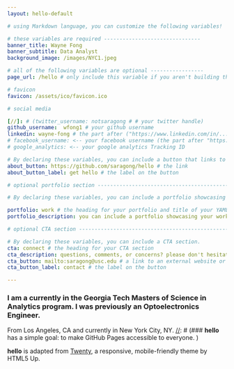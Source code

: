 ```yaml
---
layout: hello-default

# using Markdown language, you can customize the following variables!

# these variables are required -------------------------------
banner_title: Wayne Fong
banner_subtitle: Data Analyst
background_image: /images/NYC1.jpeg

# all of the following variables are optional -----------------
page_url: /hello # only include this variable if you aren't building the page to your primary domain

# favicon
favicon: /assets/ico/favicon.ico

# social media

[//]: # (twitter_username: notsaragong # # your twitter handle)
github_username:  wfong1 # your github username
linkedin: wayne-fong # the part after ("https://www.linkedin.com/in/...")
# facebook_username: <-- your facebook username (the part after "https://www.facebook.com/...")
# google_analytics: <-- your google analytics Tracking ID

# By declaring these variables, you can include a button that links to an external website or to media.
about_button: https://github.com/saragong/hello # the link
about_button_label: get hello # the label on the button

# optional portfolio section ------------------------------------------

# By declaring these variables, you can include a portfolio showcasing your work and organize your portfolio's items into a custom layout, all without adding any CSS. In addition, you must 1) create an HTML file in the_includes folder for each project with the text you'd like to display, and 2) create a YAML file in the _data folder describing the order in which each project should be shown and categorized. See `/includes/example.html` and `/_data/work.yml` for examples.

portfolio: work # the heading for your portfolio and title of your YAML file
portfolio_description: you can include a portfolio showcasing your work and organize your portfolio's items into a custom layout, all without adding any CSS. # a description to be desplayed below the heading and above the content

# optional CTA section --------------------------------------------------

# By declaring these variables, you can include a CTA section.
cta: connect # the heading for your CTA section
cta_description: questions, comments, or concerns? please don't hesitate to reach out. # a description to be desplayed below the heading and above the content
cta_button: mailto:saragong@usc.edu # a link to an external website or to media
cta_button_label: contact # the label on the button

---			
```

[//]: # (write a bit about yourself here)
### I am a currently in the Georgia Tech Masters of Science in Analytics program. I was previously an Optoelectronics Engineer.   
From Los Angeles, CA and currently in New York City, NY.
[//]: # (### **hello** has a simple goal: to make GitHub Pages accessible to everyone.  )

[//]: # (**hello** is a minimalist template that lets you design a beautiful website or portfolio on GitHub Pages - without installing a Ruby)
[//]: # (development environment, learning to use Jekyll, **or even typing a single line of code**. It's ideal for GitHubbers)
[//]: # (who want to start building their personal website on [GitHub Pages]&#40;https://pages.github.com/&#41;, but maybe aren't so familiar with web development.)


[//]: # (The default layout of **hello** is a streamlined single page with three major customizable sections: a required "about" section, an optional portfolio, and an optional CTA. Using [Liquid]&#40;https://shopify.github.io/liquid/&#41; variables declared by in the config and index files, **hello** offers an easy-to-use design where all customizations necessary for a basic personal website can be written in [Markdown]&#40;https://www.markdownguide.org/basic-syntax/&#41;.  )


**hello** is adapted from [Twenty](https://html5up.net/twenty), a responsive, mobile-friendly theme by HTML5 Up.
